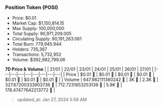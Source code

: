 
  ### Position Token (POSI)
  - Price: $0.01
  - Market Cap: $1,150,814.15
  - Max Supply: 100,000,000
  - Total Supply: 90,971,209.005
  - Circulating Supply: 90,191,263.061
  - Total Burn: 779,945.944
  - Holders: 735,367
  - Transactions: 5,732,952
  - Volume: $392,982,799.06

  **7D Price & Volume**
  | | 21&#x2F;01 | 22&#x2F;01 | 23&#x2F;01 | 24&#x2F;01 | 25&#x2F;01 | 26&#x2F;01 | 27&#x2F;01 |
  |---|---|---|---|---|---|---|---|
  | Price | $0.01 🔻 | $0.01 🔻 | $0.01 🔻 | $0.01 🔻 | $0.01 🔻 | $0.01 🔻 | $0.01 🔻 |
  | Volume | 647.982111360242 🚀 | 3K 🚀 | 2.3K 🔻 | 327.67200333903736 🔻 | 712.7231653253139 🚀 | 5.9K 🚀 | 178.47477642213772 🔻 |

  > updated_at: Jan 27, 2024 5:59 AM
